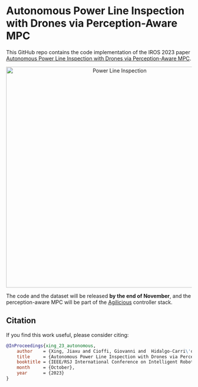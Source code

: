 # Autonomous Power Line Inspection with Drones via Perception-Aware MPC

This GitHub repo contains the code implementation of the IROS 2023 paper [Autonomous Power Line Inspection with Drones via Perception-Aware MPC](https://rpg.ifi.uzh.ch/docs/IROS23_Xing.pdf).


<p align="center">
  <a href="https://www.youtube.com/watch?v=JA6h-Nv29pU">
    <img src="https://github-production-user-asset-6210df.s3.amazonaws.com/49942794/272397448-307dbdd7-c3e9-4613-a4ef-f6dc563812d6.png" alt="Power Line Inspection" width="600"/>
  </a>
</p>


The code and the dataset will be released **by the end of November**, and the perception-aware MPC will be part of the [Agilicious](https://github.com/uzh-rpg/agilicious) controller stack.

## Citation
If you find this work useful, please consider citing:
```bibtex
@InProceedings{xing_23_autonomous,
    author    = {Xing, Jiaxu and Cioffi, Giovanni and  Hidalgo-Carri\'o, Javier and Scaramuzza, Davide},
    title     = {Autonomous Power Line Inspection with Drones via Perception-Aware MPC},
    booktitle = {IEEE/RSJ International Conference on Intelligent Robots (IROS)},
    month     = {October},
    year      = {2023}
}
```
